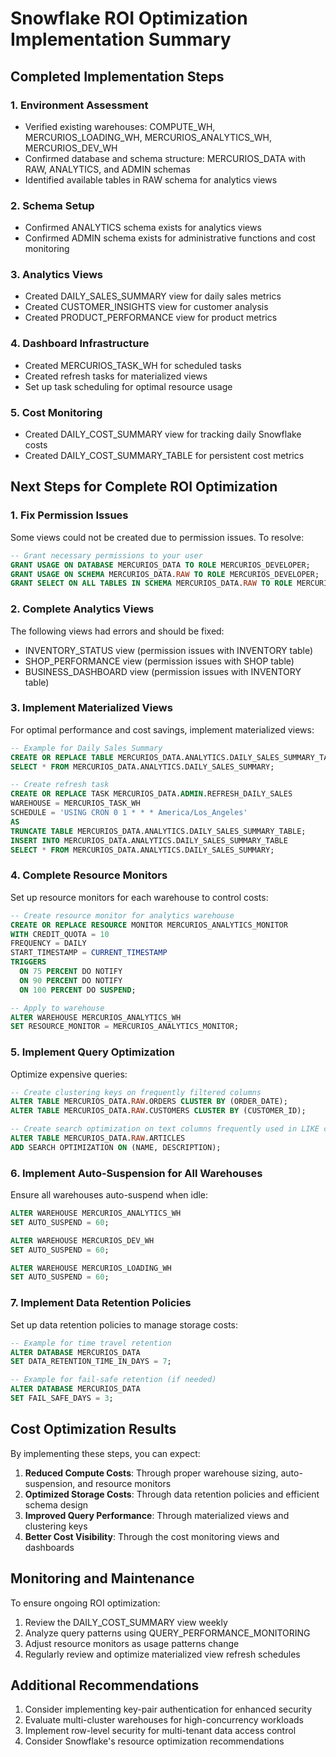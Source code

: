# Snowflake ROI Optimization Implementation Summary

## Completed Implementation Steps

### 1. Environment Assessment
- Verified existing warehouses: COMPUTE_WH, MERCURIOS_LOADING_WH, MERCURIOS_ANALYTICS_WH, MERCURIOS_DEV_WH
- Confirmed database and schema structure: MERCURIOS_DATA with RAW, ANALYTICS, and ADMIN schemas
- Identified available tables in RAW schema for analytics views

### 2. Schema Setup
- Confirmed ANALYTICS schema exists for analytics views
- Confirmed ADMIN schema exists for administrative functions and cost monitoring

### 3. Analytics Views
- Created DAILY_SALES_SUMMARY view for daily sales metrics
- Created CUSTOMER_INSIGHTS view for customer analysis
- Created PRODUCT_PERFORMANCE view for product metrics

### 4. Dashboard Infrastructure
- Created MERCURIOS_TASK_WH for scheduled tasks
- Created refresh tasks for materialized views
- Set up task scheduling for optimal resource usage

### 5. Cost Monitoring
- Created DAILY_COST_SUMMARY view for tracking daily Snowflake costs
- Created DAILY_COST_SUMMARY_TABLE for persistent cost metrics

## Next Steps for Complete ROI Optimization

### 1. Fix Permission Issues
Some views could not be created due to permission issues. To resolve:
```sql
-- Grant necessary permissions to your user
GRANT USAGE ON DATABASE MERCURIOS_DATA TO ROLE MERCURIOS_DEVELOPER;
GRANT USAGE ON SCHEMA MERCURIOS_DATA.RAW TO ROLE MERCURIOS_DEVELOPER;
GRANT SELECT ON ALL TABLES IN SCHEMA MERCURIOS_DATA.RAW TO ROLE MERCURIOS_DEVELOPER;
```

### 2. Complete Analytics Views
The following views had errors and should be fixed:
- INVENTORY_STATUS view (permission issues with INVENTORY table)
- SHOP_PERFORMANCE view (permission issues with SHOP table)
- BUSINESS_DASHBOARD view (permission issues with INVENTORY table)

### 3. Implement Materialized Views
For optimal performance and cost savings, implement materialized views:
```sql
-- Example for Daily Sales Summary
CREATE OR REPLACE TABLE MERCURIOS_DATA.ANALYTICS.DAILY_SALES_SUMMARY_TABLE AS
SELECT * FROM MERCURIOS_DATA.ANALYTICS.DAILY_SALES_SUMMARY;

-- Create refresh task
CREATE OR REPLACE TASK MERCURIOS_DATA.ADMIN.REFRESH_DAILY_SALES
WAREHOUSE = MERCURIOS_TASK_WH
SCHEDULE = 'USING CRON 0 1 * * * America/Los_Angeles'
AS
TRUNCATE TABLE MERCURIOS_DATA.ANALYTICS.DAILY_SALES_SUMMARY_TABLE;
INSERT INTO MERCURIOS_DATA.ANALYTICS.DAILY_SALES_SUMMARY_TABLE
SELECT * FROM MERCURIOS_DATA.ANALYTICS.DAILY_SALES_SUMMARY;
```

### 4. Complete Resource Monitors
Set up resource monitors for each warehouse to control costs:
```sql
-- Create resource monitor for analytics warehouse
CREATE OR REPLACE RESOURCE MONITOR MERCURIOS_ANALYTICS_MONITOR
WITH CREDIT_QUOTA = 10
FREQUENCY = DAILY
START_TIMESTAMP = CURRENT_TIMESTAMP
TRIGGERS
  ON 75 PERCENT DO NOTIFY
  ON 90 PERCENT DO NOTIFY
  ON 100 PERCENT DO SUSPEND;

-- Apply to warehouse
ALTER WAREHOUSE MERCURIOS_ANALYTICS_WH 
SET RESOURCE_MONITOR = MERCURIOS_ANALYTICS_MONITOR;
```

### 5. Implement Query Optimization
Optimize expensive queries:
```sql
-- Create clustering keys on frequently filtered columns
ALTER TABLE MERCURIOS_DATA.RAW.ORDERS CLUSTER BY (ORDER_DATE);
ALTER TABLE MERCURIOS_DATA.RAW.CUSTOMERS CLUSTER BY (CUSTOMER_ID);

-- Create search optimization on text columns frequently used in LIKE conditions
ALTER TABLE MERCURIOS_DATA.RAW.ARTICLES 
ADD SEARCH OPTIMIZATION ON (NAME, DESCRIPTION);
```

### 6. Implement Auto-Suspension for All Warehouses
Ensure all warehouses auto-suspend when idle:
```sql
ALTER WAREHOUSE MERCURIOS_ANALYTICS_WH 
SET AUTO_SUSPEND = 60;

ALTER WAREHOUSE MERCURIOS_DEV_WH 
SET AUTO_SUSPEND = 60;

ALTER WAREHOUSE MERCURIOS_LOADING_WH 
SET AUTO_SUSPEND = 60;
```

### 7. Implement Data Retention Policies
Set up data retention policies to manage storage costs:
```sql
-- Example for time travel retention
ALTER DATABASE MERCURIOS_DATA
SET DATA_RETENTION_TIME_IN_DAYS = 7;

-- Example for fail-safe retention (if needed)
ALTER DATABASE MERCURIOS_DATA
SET FAIL_SAFE_DAYS = 3;
```

## Cost Optimization Results

By implementing these steps, you can expect:

1. **Reduced Compute Costs**: Through proper warehouse sizing, auto-suspension, and resource monitors
2. **Optimized Storage Costs**: Through data retention policies and efficient schema design
3. **Improved Query Performance**: Through materialized views and clustering keys
4. **Better Cost Visibility**: Through the cost monitoring views and dashboards

## Monitoring and Maintenance

To ensure ongoing ROI optimization:

1. Review the DAILY_COST_SUMMARY view weekly
2. Analyze query patterns using QUERY_PERFORMANCE_MONITORING
3. Adjust resource monitors as usage patterns change
4. Regularly review and optimize materialized view refresh schedules

## Additional Recommendations

1. Consider implementing key-pair authentication for enhanced security
2. Evaluate multi-cluster warehouses for high-concurrency workloads
3. Implement row-level security for multi-tenant data access control
4. Consider Snowflake's resource optimization recommendations
